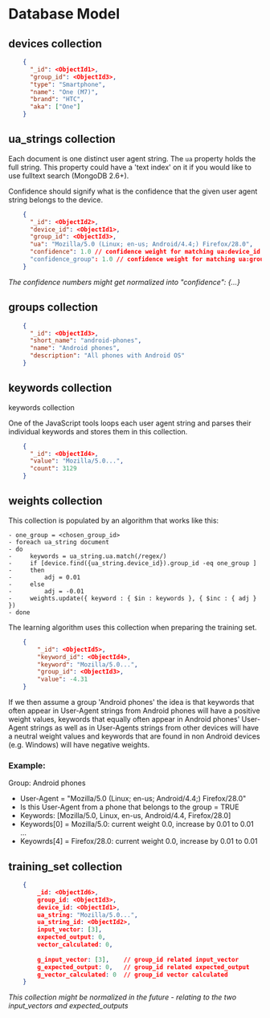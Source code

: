 # Database Model

## devices collection

```json
    {
      "_id": <ObjectId1>,
      "group_id": <ObjectId3>,
      "type": "Smartphone",
      "name": "One (M7)",
      "brand": "HTC",
      "aka": ["One"]
    }
```

## ua_strings collection

Each document is one distinct user agent string. The `ua` property holds the
full string. This property could have a 'text index' on it if you would like
to use fulltext search (MongoDB 2.6+).

Confidence should signify what is the confidence that the given user agent string
belongs to the device.

```json
    {
      "_id": <ObjectId2>,
      "device_id": <ObjectId1>,
      "group_id": <ObjectId3>,
      "ua": "Mozilla/5.0 (Linux; en-us; Android/4.4;) Firefox/28.0",
      "confidence": 1.0 // confidence weight for matching ua:device_id
      "confidence_group": 1.0 // confidence weight for matching ua:group_id
    }
```

*The confidence numbers might get normalized into "confidence": {...}*

## groups collection

```json
    {
      "_id": <ObjectId3>,
      "short_name": "android-phones",
      "name": "Android phones",
      "description": "All phones with Android OS"
    }
```

## keywords collection

keywords collection

One of the JavaScript tools loops each user agent string and parses their individual
keywords and stores them in this collection.

```json
    {
      "_id": <ObjectId4>,
      "value": "Mozilla/5.0...",
      "count": 3129
    }
```


## weights collection

This collection is populated by an algorithm that works like this:

```
- one_group = <chosen_group_id>
- foreach ua_string document
- do
-     keywords = ua_string.ua.match(/regex/)
-     if [device.find({ua_string.device_id}).group_id -eq one_group ]
-     then
-         adj = 0.01
-     else
-         adj = -0.01
-     weights.update({ keyword : { $in : keywords }, { $inc : { adj } })
- done
```

The learning algorithm uses this collection when preparing the training set.

    
```json     
    {
        "_id": <ObjectId5>,
        "keyword_id": <ObjectId4>,
        "keyword": "Mozilla/5.0...",
        "group_id": <ObjectId3>,
        "value": -4.31
    }
```

If we then assume a group 'Android phones' the idea is that keywords that often
appear in User-Agent strings from Android phones will have a positive weight
values, keywords that equally often appear in Android phones' User-Agent strings
as well as in User-Agents strings from other devices will have a neutral weight
values and keywords that are found in non Android devices (e.g. Windows) will
have negative weights.

### Example:

Group: Android phones

- User-Agent = "Mozilla/5.0 (Linux; en-us; Android/4.4;) Firefox/28.0"
- Is this User-Agent from a phone that belongs to the group = TRUE
- Keywords: [Mozilla/5.0, Linux, en-us, Android/4.4, Firefox/28.0]
- Keywords[0] = Mozilla/5.0: 
  current weight 0.0, increase by 0.01 to 0.01
  ...
- Keyowrds[4] = Firefox/28.0: 
  current weight 0.0, increase by 0.01 to 0.01

## training_set collection

```json
    {
        _id: <ObjectId6>,
        group_id: <ObjectId3>,
        device_id: <ObjectId1>,
        ua_string: "Mozilla/5.0...",
        ua_string_id: <ObjectId2>,
        input_vector: [3],
        expected_output: 0,
        vector_calculated: 0,
        
        g_input_vector: [3],    // group_id related input_vector
        g_expected_output: 0,   // group_id related expected_output
        g_vector_calculated: 0  // group_id vector calculated
    }
```

*This collection might be normalized in the future - relating to the two input_vectors and expected_outputs*
